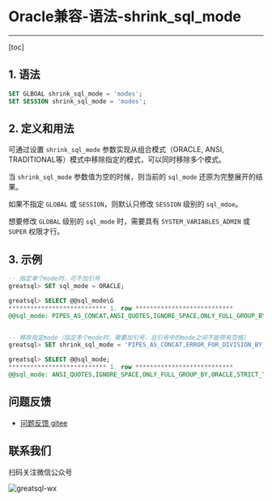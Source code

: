 # Oracle兼容-语法-shrink_sql_mode
---
[toc]

## 1. 语法

```sql
SET GLBOAL shrink_sql_mode = 'modes';
SET SESSION shrink_sql_mode = 'modes';
```

## 2. 定义和用法


可通过设置 `shrink_sql_mode` 参数实现从组合模式（ORACLE, ANSI, TRADITIONAL等）模式中移除指定的模式，可以同时移除多个模式。

当 `shrink_sql_mode` 参数值为空的时候，则当前的 `sql_mode` 还原为完整展开的结果。

如果不指定 `GLOBAL` 或 `SESSION`，则默认只修改 `SESSION` 级别的 `sql_mdoe`。

想要修改 `GLOBAL` 级别的 `sql_mode` 时，需要具有 `SYSTEM_VARIABLES_ADMIN` 或 `SUPER` 权限才行。


## 3. 示例


```sql
-- 指定单个mode时，可不加引号
greatsql> SET sql_mode = ORACLE;

greatsql> SELECT @@sql_mode\G
*************************** 1. row ***************************
@@sql_mode: PIPES_AS_CONCAT,ANSI_QUOTES,IGNORE_SPACE,ONLY_FULL_GROUP_BY,ORACLE,STRICT_TRANS_TABLES,STRICT_ALL_TABLES,NO_ZERO_IN_DATE,NO_ZERO_DATE,ERROR_FOR_DIVISION_BY_ZERO,NO_ENGINE_SUBSTITUTION


-- 移除指定mode（指定多个mode时，需要加引号，且引号中的mode之间不能带有空格）
greatsql> SET shrink_sql_mode = 'PIPES_AS_CONCAT,ERROR_FOR_DIVISION_BY_ZERO';

greatsql> SELECT @@sql_mode;
*************************** 1. row ***************************
@@sql_mode: ANSI_QUOTES,IGNORE_SPACE,ONLY_FULL_GROUP_BY,ORACLE,STRICT_TRANS_TABLES,STRICT_ALL_TABLES,NO_ZERO_IN_DATE,NO_ZERO_DATE,NO_ENGINE_SUBSTITUTION
```



**问题反馈**
---
- [问题反馈 gitee](https://gitee.com/GreatSQL/GreatSQL-Manual/issues)


**联系我们**
---

扫码关注微信公众号

![greatsql-wx](../greatsql-wx.jpg)
